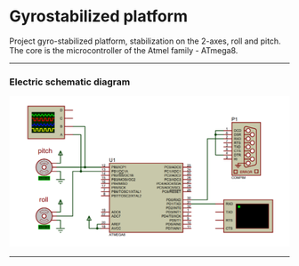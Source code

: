 # Gyrostabilized platform

Project gyro-stabilized platform, stabilization on the 2-axes, roll and pitch. The core is the microcontroller of the Atmel family - ATmega8.

***

### Electric schematic diagram
![screen](https://raw.githubusercontent.com/Shitovdm/gyrostabilized-platform/master/images/scheme.PNG)  

***
